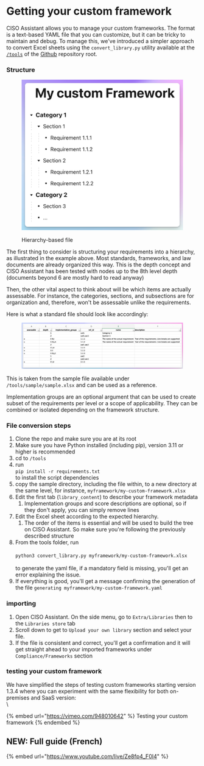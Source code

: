 # Getting your custom framework

CISO Assistant allows you to manage your custom frameworks. The format is a text-based YAML file that you can customize, but it can be tricky to maintain and debug. To manage this, we've introduced a simpler approach to convert Excel sheets using the `convert_library.py` utility available at the [`/tools`](https://github.com/intuitem/ciso-assistant-community/tree/main/tools) of the [Github](https://github.com/intuitem/ciso-assistant-community/) repository root.



### Structure

<figure><img src="../.gitbook/assets/image (7).png" alt=""><figcaption><p>Hierarchy-based file</p></figcaption></figure>

The first thing to consider is structuring your requirements into a hierarchy, as illustrated in the example above. Most standards, frameworks, and law documents are already organized this way. This is the depth concept and CISO Assistant has been tested with nodes up to the 8th level depth (documents beyond 6 are mostly hard to read anyway)

Then, the other vital aspect to think about will be which items are actually assessable. For instance, the categories, sections, and subsections are for organization and, therefore, won't be assessable unlike the requirements.

Here is what a standard file should look like accordingly:



<figure><img src="../.gitbook/assets/image (8).png" alt=""><figcaption></figcaption></figure>

This is taken from the sample file available under `/tools/sample/sample.xlsx` and can be used as a reference.&#x20;

Implementation groups are an optional argument that can be used to create subset of the requirements per level or a scope of applicability. They can be combined or isolated depending on the framework structure.



### File conversion steps

1. Clone the repo and make sure you are at its root
2. Make sure you have Python installed (including pip), version 3.11 or higher is recommended
3. cd to `/tools`
4. run\
   `pip install -r requirements.txt`\
   to install the script dependencies
5. copy the sample directory, including the file within, to a new directory at the same level, for instance, `myframework/my-custom-framework.xlsx`
6. Edit the first tab (`library_content`) to describe your framework metadata
   1. Implementation groups and score descriptions are optional, so if they don't apply, you can simply remove lines&#x20;
7. Edit the Excel sheet according to the expected hierarchy.
   1. The order of the items is essential and will be used to build the tree on CISO Assistant. So make sure you're following the previously described structure
8. From the tools folder, run\
   \
   `python3 convert_library.py myframework/my-custom-framework.xlsx` \
   \
   to generate the yaml file, if a mandatory field is missing, you'll get an error explaining the issue.
9. If everything is good, you'll get a message confirming the generation of the file `generating myframework/my-custom-framework.yaml`



### importing

1. Open CISO Assistant. On the side menu, go to `Extra/Libraries` then to the `Libraries store` tab&#x20;
2. Scroll down to get to `Upload your own library` section and select your file.
3. If the file is consistent and correct, you'll get a confirmation and it will get straight ahead to your imported frameworks under `Compliance/Frameworks` section



### testing your custom framework



We have simplified the steps of testing custom frameworks starting version 1.3.4 where you can experiment with the same flexibility for both on-premises and SaaS version:\
\


{% embed url="https://vimeo.com/948010642" %}
Testing your custom framework
{% endembed %}

## NEW: Full guide (French)

{% embed url="https://www.youtube.com/live/Ze8fp4_F0I4" %}

